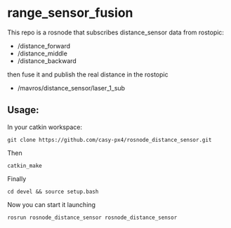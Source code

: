 # range_sensor_fusion

This repo is a rosnode that subscribes distance_sensor data from rostopic:
- /distance_forward
- /distance_middle
- /distance_backward

then fuse it and publish the real distance in the rostopic
- /mavros/distance_sensor/laser_1_sub

## Usage:

In your catkin workspace:

`git clone https://github.com/casy-px4/rosnode_distance_sensor.git`

Then

`catkin_make`

Finally

`cd devel && source setup.bash`

Now you can start it launching

`rosrun rosnode_distance_sensor rosnode_distance_sensor`